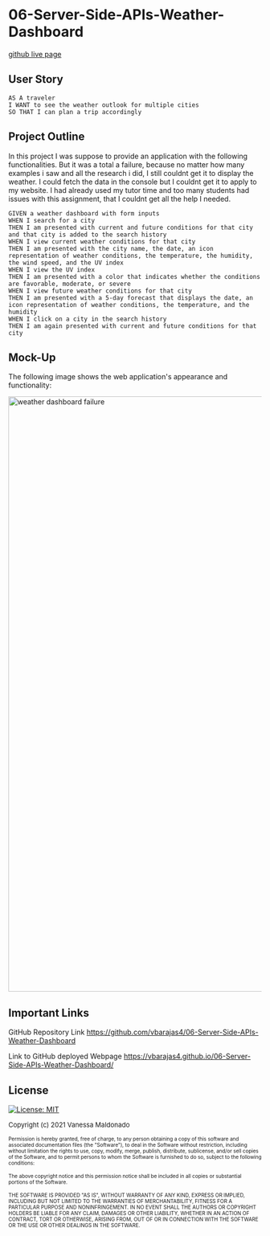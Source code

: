 # 06-Server-Side-APIs-Weather-Dashboard
[github live page](https://vbarajas4.github.io/06-Server-Side-APIs-Weather-Dashboard/)

## User Story

```
AS A traveler
I WANT to see the weather outlook for multiple cities
SO THAT I can plan a trip accordingly
```

## Project Outline

In this project I was suppose to provide an application with the following functionalities. But it was a total a failure, because no matter how many examples i saw and all the research i did, I still couldnt get it to display the weather. I could fetch the data in the console but I couldnt get it to apply to my website. I had already used my tutor time and too many students had issues with this assignment, that I couldnt get all the help I needed. 
```
GIVEN a weather dashboard with form inputs
WHEN I search for a city
THEN I am presented with current and future conditions for that city and that city is added to the search history
WHEN I view current weather conditions for that city
THEN I am presented with the city name, the date, an icon representation of weather conditions, the temperature, the humidity, the wind speed, and the UV index
WHEN I view the UV index
THEN I am presented with a color that indicates whether the conditions are favorable, moderate, or severe
WHEN I view future weather conditions for that city
THEN I am presented with a 5-day forecast that displays the date, an icon representation of weather conditions, the temperature, and the humidity
WHEN I click on a city in the search history
THEN I am again presented with current and future conditions for that city
```

## Mock-Up

The following image shows the web application's appearance and functionality:

<img width="1185" alt="weather dashboard failure" src="https://user-images.githubusercontent.com/79430431/115137178-67048080-9fd9-11eb-8b5e-1a3a861f620c.png">


## Important Links 

GitHub Repository Link
https://github.com/vbarajas4/06-Server-Side-APIs-Weather-Dashboard

Link to GitHub deployed Webpage 
https://vbarajas4.github.io/06-Server-Side-APIs-Weather-Dashboard/



## License

[![License: MIT](https://img.shields.io/badge/License-MIT-yellow.svg)](https://opensource.org/licenses/MIT)

<font size="2">Copyright (c) 2021 Vanessa Maldonado</font>

<font size="1">Permission is hereby granted, free of charge, to any person obtaining a copy
of this software and associated documentation files (the "Software"), to deal
in the Software without restriction, including without limitation the rights
to use, copy, modify, merge, publish, distribute, sublicense, and/or sell
copies of the Software, and to permit persons to whom the Software is
furnished to do so, subject to the following conditions:

The above copyright notice and this permission notice shall be included in all
copies or substantial portions of the Software.

THE SOFTWARE IS PROVIDED "AS IS", WITHOUT WARRANTY OF ANY KIND, EXPRESS OR
IMPLIED, INCLUDING BUT NOT LIMITED TO THE WARRANTIES OF MERCHANTABILITY,
FITNESS FOR A PARTICULAR PURPOSE AND NONINFRINGEMENT. IN NO EVENT SHALL THE
AUTHORS OR COPYRIGHT HOLDERS BE LIABLE FOR ANY CLAIM, DAMAGES OR OTHER
LIABILITY, WHETHER IN AN ACTION OF CONTRACT, TORT OR OTHERWISE, ARISING FROM,
OUT OF OR IN CONNECTION WITH THE SOFTWARE OR THE USE OR OTHER DEALINGS IN THE
SOFTWARE.</font> 